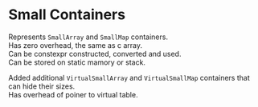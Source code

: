 # Small Containers

Represents `SmallArray` and `SmallMap` containers. \
Has zero overhead, the same as c array. \
Can be constexpr constructed, converted and used. \
Can be stored on static mamory or stack.

Added additional `VirtualSmallArray` and `VirtualSmallMap` containers that can hide their sizes. \
Has overhead of poiner to virtual table.